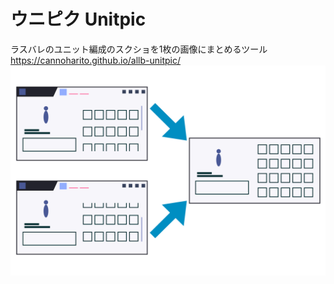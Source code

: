# ウニピク Unitpic
ラスバレのユニット編成のスクショを1枚の画像にまとめるツール
https://cannoharito.github.io/allb-unitpic/
![overview](assets/head.png)
